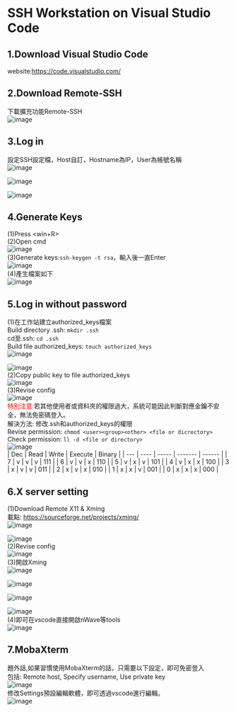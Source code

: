 # SSH Workstation on Visual Studio Code
1.Download Visual Studio Code
---
website:https://code.visualstudio.com/<br/>

2.Download Remote-SSH<br/>
---
下載擴充功能Remote-SSH<br/>
![image](https://hackmd.io/_uploads/HyRWTcs9p.png)<br/>

3.Log in
---
設定SSH設定檔，Host自訂，Hostname為IP，User為帳號名稱<br/>
![image](https://hackmd.io/_uploads/rycowDxha.png)<br/>

![image](https://hackmd.io/_uploads/Sy-6Dvl2a.png)<br/>

![image](https://hackmd.io/_uploads/Skappqs96.png)<br/>

4.Generate Keys
---
(1)Press <win+R><br/>
(2)Open cmd<br/>
![image](https://hackmd.io/_uploads/Sk8N95icT.png)<br/>
(3)Generate keys:`ssh-keygen -t rsa`，輸入後一直Enter<br/>
![image](https://github.com/HankTsai72777/HackMD/assets/119429162/c4b1d0b1-c403-4890-99d6-034850130617)<br/>
(4)產生檔案如下<br/>
![image](https://hackmd.io/_uploads/By8qs5iq6.png)<br/>

5.Log in without password
---
(1)在工作站建立authorized_keys檔案<br/>
Build directory .ssh: `mkdir .ssh`<br/>
cd至.ssh: `cd .ssh`<br/>
Build file authorized_keys: `touch authorized_keys`<br/>
![image](https://hackmd.io/_uploads/SyTnnFZhp.png)<br/>


![image](https://hackmd.io/_uploads/ry2-Xug2T.png)<br/>
(2)Copy public key to file authorized_keys<br/>
![image](https://hackmd.io/_uploads/HyyKcvx2a.png)<br/>
(3)Revise config<br/>
![image](https://hackmd.io/_uploads/BJw2UOgnT.png)<br/>
<font color="#f00">特別注意:</font>若其他使用者或資料夾的權限過大，系統可能因此判斷對應金鑰不安全，無法免密碼登入。<br/>
解決方法: 修改.ssh和authorized_keys的權限<br/>
Revise permission: `chmod <user><group><other> <file or dicrectory>`<br/>
Check permission: `ll -d <file or directory>`<br/>
![image](https://hackmd.io/_uploads/r11IUulnT.png)<br/>
| Dec | Read | Write | Execute | Binary |
| --- | ---- | ----- | ------- | ------ |
| 7 | v | v | v | 111 |
| 6 | v | v | x | 110 |
| 5 | v | x | v | 101 |
| 4 | v | x | x | 100 |
| 3 | x | v | v | 011 |
| 2 | x | v | x | 010 |
| 1 | x | x | v | 001 |
| 0 | x | x | x | 000 |

6.X server setting
---
(1)Download Remote X11 & Xming<br/>
載點: https://sourceforge.net/projects/xming/<br/>
![image](https://hackmd.io/_uploads/Bk2Z00-h6.png)

![image](https://hackmd.io/_uploads/Skiilug2p.png)<br/>
(2)Revise config<br/>
![image](https://hackmd.io/_uploads/BkWt-_lh6.png)<br/>
(3)開啟Xming<br/>
![image](https://hackmd.io/_uploads/r1n2aRZ2T.png)<br/>

![image](https://hackmd.io/_uploads/SyXFCCb3a.png)<br/>

![image](https://hackmd.io/_uploads/r1X5A0bna.png)<br/>

![image](https://hackmd.io/_uploads/ByziAAZnT.png)<br/>
(4)即可在vscode直接開啟nWave等tools<br/>
![image](https://hackmd.io/_uploads/rJ8G6R-np.png)

7.MobaXterm
---
題外話,如果習慣使用MobaXterm的話，只需要以下設定，即可免密登入<br/>
包括: Remote host, Specify username, Use private key<br/>
![image](https://hackmd.io/_uploads/B1LIMCgna.png)<br/>
修改Settings預設編輯軟體，即可透過vscode進行編輯。<br/>
![image](https://hackmd.io/_uploads/ryolmAx26.png)<br/>
